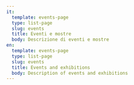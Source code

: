 ```yaml
---
it:
  template: events-page
  type: list-page
  slug: events
  title: Eventi e mostre
  body: Descrizione di eventi e mostre
en:
  template: events-page
  type: list-page
  slug: events
  title: Events and exhibitions
  body: Description of events and exhibitions
---
```

